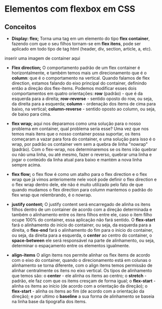 # Elementos com flexbox em CSS

## Conceitos

- **Display: flex;** Torna uma tag em um elemento do tipo **flex container**, fazendo com que o seu filhos tornam-se em **flex itens**, pode ser aplicado em todo tipo de tag html (header, div, section, article, a, etc).

inserir uma imagem de container aqui

- **Flex direction;** O comportamento padrão de um flex container é horizontalmente, e também temos mais um direcionamento que é o **column**: que é o comportamento na vertical. Quando falamos de flex direction, estamos falando do eixo principal do container, definindo então a direção dos flex-items. Podemos modificar esses dois comportamentos em quatro orientações: **row** (padrão) - que é da esquerda para a direita; **row-reverse** - sentido oposto do row, ou seja, da direita para a esquerda; **column** - ordenação dos items de cima para baixo, na vertical; **column-reverse** - sentido oposto ao column, ou seja, de baixo para cima.

- **flex wrap;** aqui nos deparamos como uma solução para o nosso problema em container, qual problema seria esse? Uma vez que nos temos mais itens que o nosso container possa suportar, os itens começaram a vazar para fora do container, e uma solução para isso é o wrap, por padrão os container vem sem a quebra de linha "nowrap"(padrão). Com o flex-wrap, nos determinaremos se os itens irão quebrar ou não uma linha, ou até mesmo, fazer o reverso, quebrar uma linha e jogar o conteúdo da linha atual para baixo e mantém a nova linha sempre acima.

- **flex flow;** o flex flow é como um atalho para o flex direction e o flex wrap que já vimos anteriomente nele você pode definir o flex direction e o flex wrap dentro dele, ele não é muito utilizado pelo fato de que quando mudamos o flex direction para column mantemos o padrão do flex wrap que relembrando, é o nowrap.

- **justify content;** O justify content será encarregado de alinha os itens filhos dentro de um container de acordo com a direção determinada e também o alinhamento entre os itens filhos entre ele, caso o item filho ocupe 100% do container, essa aplicação não fará sentido. O **flex-start** fará o alinhamento do início do container, ou seja, da esquerda para a direita, o **flex-end** fará o alinhamento do fim para o início do container, ou seja, da direita para a esquerda, o **center** ao centro do container, o **space-between** ele será responsável na parte de alinhamento, ou seja, determinar o espaçamento entre os elementos igualmente.

- **align-items** O align items nos permite alinhar os flex items de acordo com o eixo do container, quando o direcionamento está em colunas o alinhamento se torna diferente, com o align items temos permissão de alinhar centralmente os itens no eixo vertical. Os tipos de alinhamento que temos são: o **center** - ele alinha os items ao centro; o **stretch** - padrão, ele faz com que os items cresçam de forma igual; o **flex-start** - alinha os items ao início (de acordo com a orientação da direção); o **flex-start** - alinha os items ao fim (de acordo com a orientação da direção); e por ultimo o **baseline** a sua forma de alinhamento se baseia na linha base da tipografia dos items.
